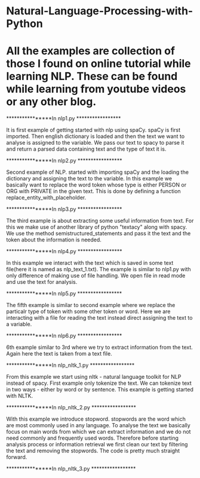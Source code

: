 # Natural-Language-Processing-with-Python
# All the examples are collection of those I found on online tutorial while learning NLP. These can be found while learning from youtube videos or any other blog. 
****************In nlp1.py *****************

It is first example of getting started with nlp using spaCy. 
spaCy is first imported.
Then english dictionary is loaded and then the text we want to analyse is assigned to the variable.
We pass our text to spacy to parse it and return a parsed data containing text and the type of text it is.


****************In nlp2.py *****************

Second example of NLP. started with importing spaCy and the loading the dictionary and assigning the text to the variable.
In this example we basically want to replace the word token whose type is either PERSON or ORG with PRIVATE in the given text. 
This is done by defining a function replace_entity_with_placeholder.


****************In nlp3.py *****************

The third example is about extracting some useful information from text. For this we make use of another library of python "textacy" along with spacy.
We use the method semistructured_statements and pass it the text and the token about the information is needed.


****************In nlp4.py *****************

In this example we interact with the text which is saved in some text file(here it is named as nlp_text_1.txt).
The example is similar to nlp1.py with only difference of making use of file handling. We open file in read mode and use the text for analysis.


****************In nlp5.py *****************

The fifth example is similar to second example where we replace the particalr type of token with some other token or word. Here we are interacting with a file for reading the text instead direct assigning the text to a variable.

****************In nlp6.py *****************

6th example similar to 3rd where we try to extract information from the text. Again here the text is taken from a text file.


****************In nlp_nltk_1.py *****************

From this example we start using nltk - natural language toolkit for NLP instead of spacy. First example only tokenize the text. We can tokenize text in two ways - either by word or by sentence.
This example is getting started with NLTK.

****************In nlp_nltk_2.py *****************

With this example we introduce stopword. stopwords are the word which are most commonly used in any language. To analyse the text we basically focus on main words from which we can extract information and we do not need commonly and frequently used words. Therefore before starting analysis process or information retrieval we first clean our text by filtering the text and removing the stopwords. 
The code is pretty much straight forward. 


****************In nlp_nltk_3.py *****************


























